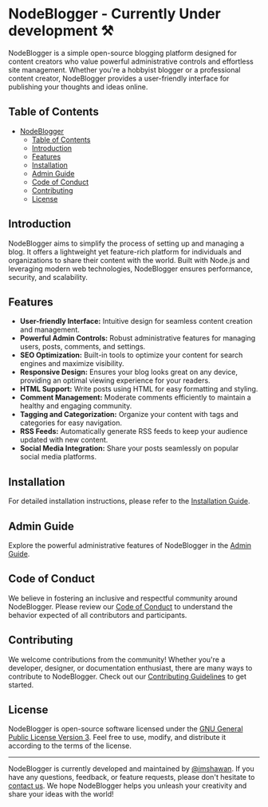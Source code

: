 # NodeBlogger - Currently Under development ⚒️

NodeBlogger is a simple open-source blogging platform designed for content creators who value powerful administrative controls and effortless site management. Whether you're a hobbyist blogger or a professional content creator, NodeBlogger provides a user-friendly interface for publishing your thoughts and ideas online.   

## Table of Contents

- [NodeBlogger](#nodeblogger)
  - [Table of Contents](#table-of-contents)
  - [Introduction](#introduction)
  - [Features](#features)
  - [Installation](#installation)
  - [Admin Guide](#admin-guide)
  - [Code of Conduct](#code-of-conduct)
  - [Contributing](#contributing)
  - [License](#license)

## Introduction

NodeBlogger aims to simplify the process of setting up and managing a blog. It offers a lightweight yet feature-rich platform for individuals and organizations to share their content with the world. Built with Node.js and leveraging modern web technologies, NodeBlogger ensures performance, security, and scalability.

## Features

- **User-friendly Interface:** Intuitive design for seamless content creation and management.
- **Powerful Admin Controls:** Robust administrative features for managing users, posts, comments, and settings.
- **SEO Optimization:** Built-in tools to optimize your content for search engines and maximize visibility.
- **Responsive Design:** Ensures your blog looks great on any device, providing an optimal viewing experience for your readers.
- **HTML Support:** Write posts using HTML for easy formatting and styling.
- **Comment Management:** Moderate comments efficiently to maintain a healthy and engaging community.
- **Tagging and Categorization:** Organize your content with tags and categories for easy navigation.
- **RSS Feeds:** Automatically generate RSS feeds to keep your audience updated with new content.
- **Social Media Integration:** Share your posts seamlessly on popular social media platforms.

## Installation

For detailed installation instructions, please refer to the [Installation Guide](./docs/installation.md).

## Admin Guide

Explore the powerful administrative features of NodeBlogger in the [Admin Guide](./docs/admin-guide.md).

## Code of Conduct

We believe in fostering an inclusive and respectful community around NodeBlogger. Please review our [Code of Conduct](./CODE_OF_CONDUCT.md) to understand the behavior expected of all contributors and participants.


## Contributing

We welcome contributions from the community! Whether you're a developer, designer, or documentation enthusiast, there are many ways to contribute to NodeBlogger. Check out our [Contributing Guidelines](./contributing.md) to get started.

## License

NodeBlogger is open-source software licensed under the [GNU General Public License Version 3](./LICENSE). Feel free to use, modify, and distribute it according to the terms of the license.


---

NodeBlogger is currently developed and maintained by [@imshawan](https://github.com/imshawan). If you have any questions, feedback, or feature requests, please don't hesitate to [contact us](mailto:contact@imshawan.dev). We hope NodeBlogger helps you unleash your creativity and share your ideas with the world!
